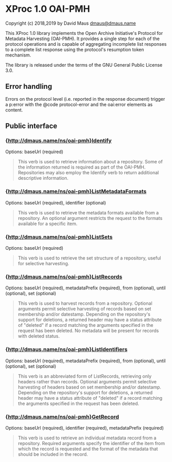 # XProc 1.0 OAI-PMH

Copyright (c) 2018,2019 by David Maus <dmaus@dmaus.name>

This XProc 1.0 library implements the Open Archive Initiative's Protocol for Metadata Harvesting (OAI-PMH). It provides
a single step for each of the protocol operations and is capable of aggregating incomplete list responses to a complete
list response using the protocol's resumption token mechanism.

The library is released under the terms of the GNU General Public License 3.0.

## Error handling

Errors on the protocol level (i.e. reported in the response document) trigger a p:error with the @code protocol-error
and the oai:error elements as content.

## Public interface

### {http://dmaus.name/ns/oai-pmh}Identify

Options: baseUrl (required)

> This verb is used to retrieve information about a repository. Some of the information returned is required as part of
> the OAI-PMH. Repositories may also employ the Identify verb to return additional descriptive information.

### {http://dmaus.name/ns/oai-pmh}ListMetadataFormats

Options: baseUrl (required), identifier (optional)

> This verb is used to retrieve the metadata formats available from a repository. An optional argument restricts the
> request to the formats available for a specific item.

### {http://dmaus.name/ns/oai-pmh}ListSets

Options: baseUrl (required)

> This verb is used to retrieve the set structure of a repository, useful for selective harvesting.

### {http://dmaus.name/ns/oai-pmh}ListRecords

Options: baseUrl (required), metadataPrefix (required), from (optional), until (optional), set (optional)

> This verb is used to harvest records from a repository. Optional arguments permit selective harvesting of records
> based on set membership and/or datestamp. Depending on the repository's support for deletions, a returned header may
> have a status attribute of "deleted" if a record matching the arguments specified in the request has been deleted. No
> metadata will be present for records with deleted status.

### {http://dmaus.name/ns/oai-pmh}ListIdentifiers

Options: baseUrl (required), metadataPrefix (required), from (optional), until (optional), set (optional)

> This verb is an abbreviated form of ListRecords, retrieving only headers rather than records. Optional arguments
> permit selective harvesting of headers based on set membership and/or datestamp. Depending on the repository's support
> for deletions, a returned header may have a status attribute of "deleted" if a record matching the arguments specified
> in the request has been deleted.

### {http://dmaus.name/ns/oai-pmh}GetRecord

Options: baseUrl (required), identifier (required), metadataPrefix (required)

> This verb is used to retrieve an individual metadata record from a repository. Required arguments specify the
> identifier of the item from which the record is requested and the format of the metadata that should be included in
> the record.
